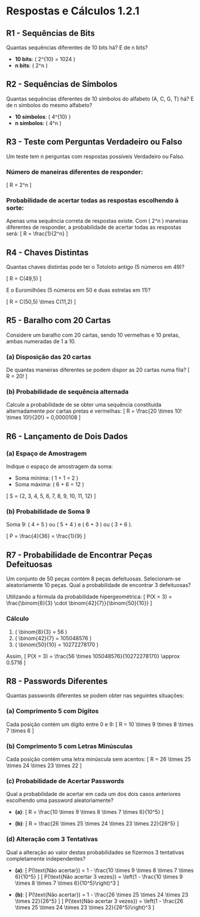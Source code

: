 # Respostas e Cálculos 1.2.1

## R1 - Sequências de Bits
Quantas sequências diferentes de 10 bits há? E de n bits?

- **10 bits**: \( 2^{10} = 1024 \)
- **n bits**: \( 2^n \)

## R2 - Sequências de Símbolos
Quantas sequências diferentes de 10 símbolos do alfabeto (A, C, G, T) há? E de n símbolos do mesmo alfabeto?

- **10 símbolos**: \( 4^{10} \)
- **n símbolos**: \( 4^n \)

## R3 - Teste com Perguntas Verdadeiro ou Falso
Um teste tem n perguntas com respostas possíveis Verdadeiro ou Falso. 

### Número de maneiras diferentes de responder:
\[ R = 2^n \]

### Probabilidade de acertar todas as respostas escolhendo à sorte:
Apenas uma sequência correta de respostas existe. Com \( 2^n \) maneiras diferentes de responder, a probabilidade de acertar todas as respostas será:
\[ R = \frac{1}{2^n} \]

## R4 - Chaves Distintas
Quantas chaves distintas pode ter o Totoloto antigo (5 números em 49)?

\[ R = C(49,5) \]

E o Euromilhões (5 números em 50 e duas estrelas em 11)?

\[ R = C(50,5) \times C(11,2) \]

## R5 - Baralho com 20 Cartas
Considere um baralho com 20 cartas, sendo 10 vermelhas e 10 pretas, ambas numeradas de 1 a 10.

### (a) Disposição das 20 cartas
De quantas maneiras diferentes se podem dispor as 20 cartas numa fila?
\[ R = 20! \]

### (b) Probabilidade de sequência alternada
Calcule a probabilidade de se obter uma sequência constituída alternadamente por cartas pretas e vermelhas:
\[ R = \frac{20 \times 10! \times 10!}{20!} = 0,0000108 \]

## R6 - Lançamento de Dois Dados
### (a) Espaço de Amostragem
Indique o espaço de amostragem da soma:
- Soma mínima: \( 1 + 1 = 2 \)
- Soma máxima: \( 6 + 6 = 12 \)

\[ S = \{2, 3, 4, 5, 6, 7, 8, 9, 10, 11, 12\} \]

### (b) Probabilidade de Soma 9
Soma 9: \( 4 + 5 \) ou \( 5 + 4 \) e \( 6 + 3 \) ou \( 3 + 6 \).

\[ P = \frac{4}{36} = \frac{1}{9} \]

## R7 - Probabilidade de Encontrar Peças Defeituosas
Um conjunto de 50 peças contém 8 peças defeituosas. Selecionam-se aleatoriamente 10 peças. Qual a probabilidade de encontrar 3 defeituosas?

Utilizando a fórmula da probabilidade hipergeométrica:
\[ P(X = 3) = \frac{\binom{8}{3} \cdot \binom{42}{7}}{\binom{50}{10}} \]

### Cálculo
1. \( \binom{8}{3} = 56 \)
2. \( \binom{42}{7} = 105048576 \)
3. \( \binom{50}{10} = 10272278170 \)

Assim, 
\[ P(X = 3) = \frac{56 \times 105048576}{10272278170} \approx 0.5716 \]

## R8 - Passwords Diferentes
Quantas passwords diferentes se podem obter nas seguintes situações:

### (a) Comprimento 5 com Dígitos
Cada posição contém um dígito entre 0 e 9:
\[ R = 10 \times 9 \times 8 \times 7 \times 6 \]

### (b) Comprimento 5 com Letras Minúsculas
Cada posição contém uma letra minúscula sem acentos:
\[ R = 26 \times 25 \times 24 \times 23 \times 22 \]

### (c) Probabilidade de Acertar Passwords
Qual a probabilidade de acertar em cada um dos dois casos anteriores escolhendo uma password aleatoriamente?

- **(a)**: 
\[ R = \frac{10 \times 9 \times 8 \times 7 \times 6}{10^5} \]

- **(b)**: 
\[ R = \frac{26 \times 25 \times 24 \times 23 \times 22}{26^5} \]

### (d) Alteração com 3 Tentativas
Qual a alteração ao valor destas probabilidades se fizermos 3 tentativas completamente independentes?

- **(a)**:
\[ P(\text{Não acertar}) = 1 - \frac{10 \times 9 \times 8 \times 7 \times 6}{10^5} \]
\[ P(\text{Não acertar 3 vezes}) = \left(1 - \frac{10 \times 9 \times 8 \times 7 \times 6}{10^5}\right)^3 \]

- **(b)**:
\[ P(\text{Não acertar}) = 1 - \frac{26 \times 25 \times 24 \times 23 \times 22}{26^5} \]
\[ P(\text{Não acertar 3 vezes}) = \left(1 - \frac{26 \times 25 \times 24 \times 23 \times 22}{26^5}\right)^3 \]
